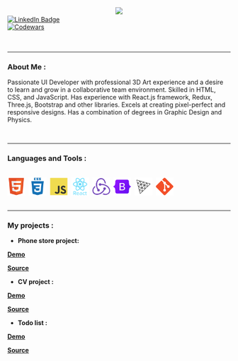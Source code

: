 <div id="header" align="center">
  <img src="https://media.giphy.com/media/NgurY1o4z080Jfoyzw/giphy.gif" width="280"/>
</div>


<a href="https://www.linkedin.com/in/modina-inessa/">
  <img src="https://img.shields.io/badge/LinkedIn-blue?style=for-the-badge&logo=linkedin&logoColor=white" alt="LinkedIn Badge" height="20"/>
</a>

<br />

<a href="https://www.codewars.com/users/rsschool_8174857c709112a4">
   <img src="https://www.codewars.com/users/modinessa/badges/small" alt="Codewars" height="20"/>
</a>

<br />
<br />
<br />

---
### About Me :
Passionate UI Developer with professional 3D Art experience and a desire to learn and grow in a collaborative team environment. Skilled in HTML, CSS, and JavaScript. Has experience with React.js framework, Redux, Three.js, Bootstrap and other libraries. Excels at creating pixel-perfect and responsive designs. Has a combination of degrees in Graphic Design and Physics.

<br />

---

###  Languages and Tools :

<br />
<div>
  <img src="https://github.com/devicons/devicon/blob/master/icons/html5/html5-original.svg" title="HTML5" alt="HTML" width="40" height="40"/>&nbsp;
  <img src="https://github.com/devicons/devicon/blob/master/icons/css3/css3-plain-wordmark.svg"  title="CSS3" alt="CSS" width="40" height="40"/>&nbsp;
  <img src="https://github.com/devicons/devicon/blob/master/icons/javascript/javascript-original.svg" title="JavaScript" alt="JavaScript" width="40" height="40"/>&nbsp;
  <img src="https://github.com/devicons/devicon/blob/master/icons/react/react-original-wordmark.svg" title="React" alt="React" width="40" height="40"/>&nbsp;
  <img src="https://github.com/devicons/devicon/blob/master/icons/redux/redux-original.svg" title="Redux" alt="Redux " width="40" height="40"/>&nbsp;
  <img src="https://github.com/devicons/devicon/blob/master/icons/bootstrap/bootstrap-original.svg" title="Bootstrap" alt="Bootstrap" width="40" height="40"/>&nbsp;
  <img src="https://github.com/devicons/devicon/blob/master/icons/threejs/threejs-original.svg" title="Threejs" alt="Threejs" width="40" height="40"/>&nbsp;
  <img src="https://github.com/devicons/devicon/blob/master/icons/git/git-original.svg" title="Git" alt="Git" width="40" height="40"/>&nbsp;
</div>
<br />

---

###  My projects :

* **Phone store project:**

**[Demo](https://react-phone-store-study-project.netlify.app/)**<br />

**[Source](https://github.com/modinessa/react_phone_e-commerce_project)**

* **CV project :**

**[Demo](https://modinessa.github.io/cv-app/)**<br />

**[Source](https://github.com/modinessa/cv-app)**

* **Todo list :**

**[Demo](https://todo-list-study-project.netlify.app/)**<br />

**[Source](https://github.com/modinessa/react_todo_list)**
